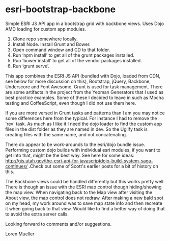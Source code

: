 esri-bootstrap-backbone
=======================

Simple ESRI JS API app in a bootstrap grid with backbone views. Uses Dojo AMD loading for custom app modules.

1. Clone repo somewhere locally.
2. Install Node. Install Grunt and Bower.
3. Open command window and CD to that folder.
4. Run ‘npm install’ to get all of the grunt packages installed.
5. Run ‘bower install’ to get all of the vendor packages installed.
6. Run ‘grunt serve’.

This app combines the ESRI JS API (bundled with Dojo, loaded from CDN, see below for more discussion on this), Bootstrap, jQuery, Backbone, Underscore and Font Awesome. Grunt is used for task management. There are some artifacts in the project from the Yeoman Generators that I used as best practice examples. Some of these I decided to leave in such as Mocha testing and CoffeeScript, even though I did not use them here.

If you are more versed in Grunt tasks and patterns than I am you may notice some differences here from the typical.  For instance I had to remove the 'rev' task. As much as I like it I need the dojo loader to find the custom app files in the dist folder as they are named in dev. So the Uglify task is creating files with the same name, and not concatenating. 

There do appear to be work-arounds to the esri/dojo bundle issue. Performing custom dojo builds with individual esri modules, if you want to get into that, might be the best way. See here for some ideas: http://gis.utah.gov/the-esri-api-for-javascriptdojo-build-system-saga-continues/ .Check out some of Scott's earlier posts for a bit of history on this.

The Backbone views could be handled differently but this works pretty well. There is though an issue with the ESRI map control though hiding/showing the map view. When navigating back to the Map view after visiting the About view, the map control does not redraw. After making a new bald spot on my head, my work around was to save map state info and then recreate it when going back to that view. Would like to find a better way of doing that to avoid the extra server calls.

Looking forward to comments and/or suggestions.

Loren Mueller